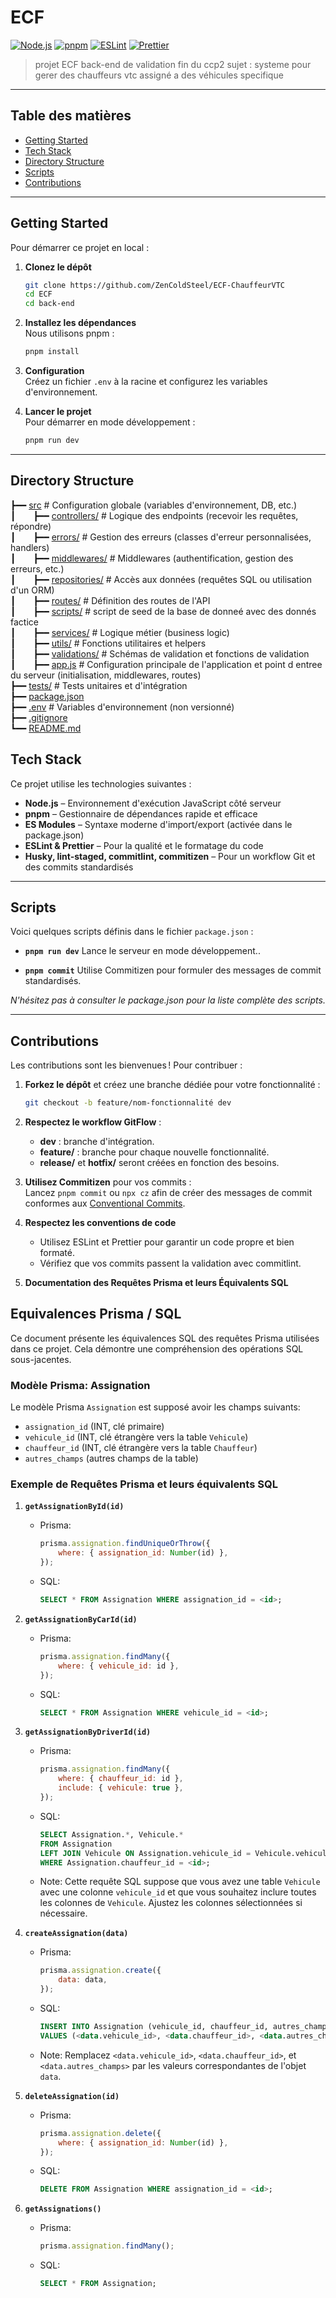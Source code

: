 # ECF

[![Node.js](https://img.shields.io/badge/Node.js-18.x-green.svg)](https://nodejs.org/) [![pnpm](https://img.shields.io/badge/pnpm-7.x-blue.svg)](https://pnpm.io/) [![ESLint](https://img.shields.io/badge/ESLint-8.x-orange.svg)](https://eslint.org/) [![Prettier](https://img.shields.io/badge/Prettier-2.x-yellow.svg)](https://prettier.io/)

>projet ECF back-end de validation fin du ccp2 
sujet : systeme pour gerer des chauffeurs vtc assigné a des véhicules specifique 

---

## Table des matières

- [Getting Started](#getting-started)
- [Tech Stack](#tech-stack)
- [Directory Structure](#directory-structure)
- [Scripts](#scripts)
- [Contributions](#contributions)

---

## Getting Started

Pour démarrer ce projet en local :

1. **Clonez le dépôt**

   ```bash
   git clone https://github.com/ZenColdSteel/ECF-ChauffeurVTC
   cd ECF
   cd back-end
   ```

2. **Installez les dépendances**  
   Nous utilisons pnpm :

   ```bash
   pnpm install
   ```

3. **Configuration**  
   Créez un fichier `.env` à la racine et configurez les variables d'environnement.

4. **Lancer le projet**  
   Pour démarrer en mode développement :
   ```bash
   pnpm run dev
   ```

---

## Directory Structure

┣━━ [src](./src) # Configuration globale (variables d'environnement, DB, etc.)<br>
┃&emsp;&emsp;┣━━ [controllers/](./src/controllers) # Logique des endpoints (recevoir les requêtes, répondre)<br>
┃&emsp;&emsp;┣━━ [errors/](./src/errors) # Gestion des erreurs (classes d'erreur personnalisées, handlers)<br>
┃&emsp;&emsp;┣━━ [middlewares/](./src/middlewares) # Middlewares (authentification, gestion des erreurs, etc.)<br>
┃&emsp;&emsp;┣━━ [repositories/](./src/repositories) # Accès aux données (requêtes SQL ou utilisation d'un ORM)<br>
┃&emsp;&emsp;┣━━ [routes/](./src/routes) # Définition des routes de l'API<br>
┃&emsp;&emsp;┣━━ [scripts/](./src/scripts) # script de seed de la base de donneé avec des donnés factice<br>
┃&emsp;&emsp;┣━━ [services/](./src/services) # Logique métier (business logic)<br>
┃&emsp;&emsp;┣━━ [utils/](./src/utils) # Fonctions utilitaires et helpers<br>
┃&emsp;&emsp;┣━━ [validations/](./src/validations) # Schémas de validation et fonctions de validation<br>
┃&emsp;&emsp;┣━━ [app.js](./src/app.js) # Configuration principale de l'application et point d entree du serveur (initialisation, middlewares, routes)<br>
┣━━ [tests/](./tests) # Tests unitaires et d'intégration<br>
┣━━ [package.json](./package.json)<br>
┣━━ [.env](./.env) # Variables d'environnement (non versionné)<br>
┣━━ [.gitignore](./.gitignore)<br>
┗━━ [README.md](./README.md)

## Tech Stack

Ce projet utilise les technologies suivantes :

- **Node.js** – Environnement d'exécution JavaScript côté serveur
- **pnpm** – Gestionnaire de dépendances rapide et efficace
- **ES Modules** – Syntaxe moderne d'import/export (activée dans le package.json)
- **ESLint & Prettier** – Pour la qualité et le formatage du code
- **Husky, lint-staged, commitlint, commitizen** – Pour un workflow Git et des commits standardisés

---

## Scripts

Voici quelques scripts définis dans le fichier `package.json` :

- **`pnpm run dev`**
  Lance le serveur en mode développement..

- **`pnpm commit`**
  Utilise Commitizen pour formuler des messages de commit standardisés.

_N'hésitez pas à consulter le package.json pour la liste complète des scripts._

---

## Contributions

Les contributions sont les bienvenues ! Pour contribuer :

1. **Forkez le dépôt** et créez une branche dédiée pour votre fonctionnalité :

   ```bash
   git checkout -b feature/nom-fonctionnalité dev
   ```

2. **Respectez le workflow GitFlow** :

   - **dev** : branche d'intégration.
   - **feature/** : branche pour chaque nouvelle fonctionnalité.
   - **release/** et **hotfix/** seront créées en fonction des besoins.

3. **Utilisez Commitizen** pour vos commits :  
   Lancez `pnpm commit` ou `npx cz` afin de créer des messages de commit conformes aux [Conventional Commits](https://www.conventionalcommits.org/).

4. **Respectez les conventions de code**
   - Utilisez ESLint et Prettier pour garantir un code propre et bien formaté.
   - Vérifiez que vos commits passent la validation avec commitlint.
5. **Documentation des Requêtes Prisma et leurs Équivalents SQL**
## Equivalences Prisma / SQL

Ce document présente les équivalences SQL des requêtes Prisma utilisées dans ce projet. Cela démontre une compréhension des opérations SQL sous-jacentes.

### Modèle Prisma: Assignation

Le modèle Prisma `Assignation` est supposé avoir les champs suivants:

-   `assignation_id` (INT, clé primaire)
-   `vehicule_id` (INT, clé étrangère vers la table `Vehicule`)
-   `chauffeur_id` (INT, clé étrangère vers la table `Chauffeur`)
-   `autres_champs` (autres champs de la table)

### Exemple de Requêtes Prisma et leurs équivalents SQL

1.  **`getAssignationById(id)`**

    -   Prisma:

        ```javascript
        prisma.assignation.findUniqueOrThrow({
            where: { assignation_id: Number(id) },
        });
        ```

    -   SQL:

        ```sql
        SELECT * FROM Assignation WHERE assignation_id = <id>;
        ```

2.  **`getAssignationByCarId(id)`**

    -   Prisma:

        ```javascript
        prisma.assignation.findMany({
            where: { vehicule_id: id },
        });
        ```

    -   SQL:

        ```sql
        SELECT * FROM Assignation WHERE vehicule_id = <id>;
        ```

3.  **`getAssignationByDriverId(id)`**

    -   Prisma:

        ```javascript
        prisma.assignation.findMany({
            where: { chauffeur_id: id },
            include: { vehicule: true },
        });
        ```

    -   SQL:

        ```sql
        SELECT Assignation.*, Vehicule.*
        FROM Assignation
        LEFT JOIN Vehicule ON Assignation.vehicule_id = Vehicule.vehicule_id
        WHERE Assignation.chauffeur_id = <id>;
        ```

    * Note: Cette requête SQL suppose que vous avez une table `Vehicule` avec une colonne `vehicule_id` et que vous souhaitez inclure toutes les colonnes de `Vehicule`. Ajustez les colonnes sélectionnées si nécessaire.

4.  **`createAssignation(data)`**

    -   Prisma:

        ```javascript
        prisma.assignation.create({
            data: data,
        });
        ```

    -   SQL:

        ```sql
        INSERT INTO Assignation (vehicule_id, chauffeur_id, autres_champs)
        VALUES (<data.vehicule_id>, <data.chauffeur_id>, <data.autres_champs>);
        ```

    * Note: Remplacez `<data.vehicule_id>`, `<data.chauffeur_id>`, et `<data.autres_champs>` par les valeurs correspondantes de l'objet `data`.

5.  **`deleteAssignation(id)`**

    -   Prisma:

        ```javascript
        prisma.assignation.delete({
            where: { assignation_id: Number(id) },
        });
        ```

    -   SQL:

        ```sql
        DELETE FROM Assignation WHERE assignation_id = <id>;
        ```

6.  **`getAssignations()`**

    -   Prisma:

        ```javascript
        prisma.assignation.findMany();
        ```

    -   SQL:

        ```sql
        SELECT * FROM Assignation;
        ```